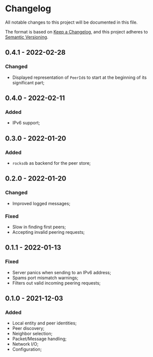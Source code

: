 # Changelog

All notable changes to this project will be documented in this file.

The format is based on [Keep a Changelog](https://keepachangelog.com/en/1.0.0/),
and this project adheres to [Semantic Versioning](https://semver.org/spec/v2.0.0.html).

<!-- ## Unreleased - YYYY-MM-DD

### Added

### Changed

### Deprecated

### Removed

### Fixed

### Security -->

## 0.4.1 - 2022-02-28

### Changed

- Displayed representation of `PeerId`s to start at the beginning of its significant part;

## 0.4.0 - 2022-02-11

### Added

- IPv6 support;

## 0.3.0 - 2022-01-20

### Added

- `rocksdb` as backend for the peer store;

## 0.2.0 - 2022-01-20

### Changed

- Improved logged messages;

### Fixed

- Slow in finding first peers;
- Accepting invalid peering requests;

## 0.1.1 - 2022-01-13

### Fixed

- Server panics when sending to an IPv6 address;
- Spams port mismatch warnings;
- Filters out valid incoming peering requests;

## 0.1.0 - 2021-12-03

### Added

- Local entity and peer identities;
- Peer discovery;
- Neighbor selection;
- Packet/Message handling;
- Network I/O;
- Configuration;
